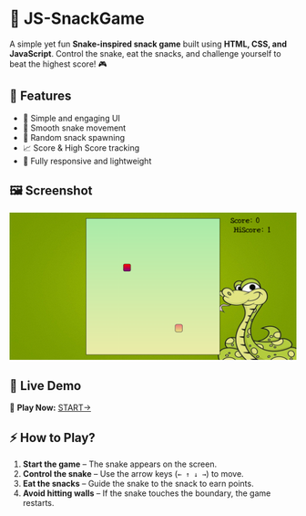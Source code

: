 # 🐍 JS-SnackGame

A simple yet fun **Snake-inspired snack game** built using **HTML, CSS, and JavaScript**. Control the snake, eat the snacks, and challenge yourself to beat the highest score! 🎮

## 📌 Features
- 🎨 Simple and engaging UI
- 🐍 Smooth snake movement
- 🍎 Random snack spawning
- 📈 Score & High Score tracking
- 🚀 Fully responsive and lightweight

## 🖼️ Screenshot
![Game Preview](img/SnackGame.png)

## 🚀 Live Demo
🔗 **Play Now:** [START->](https://js-snackgame-viru.netlify.app/)

## ⚡ How to Play?
1. **Start the game** – The snake appears on the screen.
2. **Control the snake** – Use the arrow keys (`← ↑ ↓ →`) to move.
3. **Eat the snacks** – Guide the snake to the snack to earn points.
4. **Avoid hitting walls** – If the snake touches the boundary, the game restarts.

